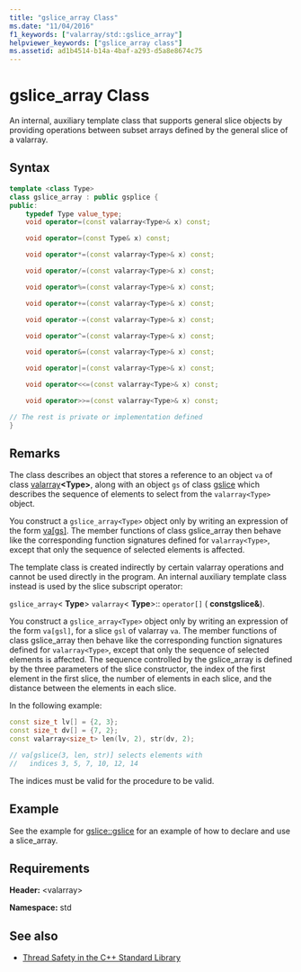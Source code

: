 ```yaml
---
title: "gslice_array Class"
ms.date: "11/04/2016"
f1_keywords: ["valarray/std::gslice_array"]
helpviewer_keywords: ["gslice_array class"]
ms.assetid: ad1b4514-b14a-4baf-a293-d5a8e8674c75
---
```

# gslice_array Class

An internal, auxiliary template class that supports general slice objects by providing operations between subset arrays defined by the general slice of a valarray.

## Syntax

```cpp
template <class Type>
class gslice_array : public gsplice {
public:
    typedef Type value_type;
    void operator=(const valarray<Type>& x) const;

    void operator=(const Type& x) const;

    void operator*=(const valarray<Type>& x) const;

    void operator/=(const valarray<Type>& x) const;

    void operator%=(const valarray<Type>& x) const;

    void operator+=(const valarray<Type>& x) const;

    void operator-=(const valarray<Type>& x) const;

    void operator^=(const valarray<Type>& x) const;

    void operator&=(const valarray<Type>& x) const;

    void operator|=(const valarray<Type>& x) const;

    void operator<<=(const valarray<Type>& x) const;

    void operator>>=(const valarray<Type>& x) const;

// The rest is private or implementation defined
}
```

## Remarks

The class describes an object that stores a reference to an object `va` of class [valarray](../standard-library/valarray-class.md)**\<Type>**, along with an object `gs` of class [gslice](../standard-library/gslice-class.md) which describes the sequence of elements to select from the `valarray<Type>` object.

You construct a `gslice_array<Type>` object only by writing an expression of the form [va&#91;gs&#93;](../standard-library/valarray-class.md#op_at). The member functions of class gslice_array then behave like the corresponding function signatures defined for `valarray<Type>`, except that only the sequence of selected elements is affected.

The template class is created indirectly by certain valarray operations and cannot be used directly in the program. An internal auxiliary template class instead is used by the slice subscript operator:

`gslice_array`\< **Type**> `valarray`\< **Type**>:: `operator[]` ( **constgslice&**).

You construct a `gslice_array<Type>` object only by writing an expression of the form `va[gsl]`, for a slice `gsl` of valarray `va`. The member functions of class gslice_array then behave like the corresponding function signatures defined for `valarray<Type>`, except that only the sequence of selected elements is affected. The sequence controlled by the gslice_array is defined by the three parameters of the slice constructor, the index of the first element in the first slice, the number of elements in each slice, and the distance between the elements in each slice.

In the following example:

```cpp
const size_t lv[] = {2, 3};
const size_t dv[] = {7, 2};
const valarray<size_t> len(lv, 2), str(dv, 2);

// va[gslice(3, len, str)] selects elements with
//   indices 3, 5, 7, 10, 12, 14
```

The indices must be valid for the procedure to be valid.

## Example

See the example for [gslice::gslice](../standard-library/gslice-class.md#gslice) for an example of how to declare and use a slice_array.

## Requirements

**Header:** \<valarray>

**Namespace:** std

## See also

- [Thread Safety in the C++ Standard Library](../standard-library/thread-safety-in-the-cpp-standard-library.md)
